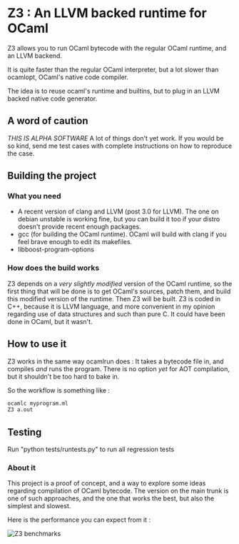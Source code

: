 Z3 : An LLVM backed runtime for OCaml
=====================================

Z3 allows you to run OCaml bytecode with the regular OCaml runtime, and an LLVM backend.

It is quite faster than the regular OCaml interpreter, but a lot slower than ocamlopt, OCaml's native code compiler.

The idea is to reuse ocaml's runtime and builtins, but to plug in an LLVM backed native code generator.

A word of caution
-----------------

*THIS IS ALPHA SOFTWARE*
A lot of things don't yet work. If you would be so kind, send me test cases with complete instructions on how to reproduce the case.

Building the project
--------------------

### What you need

- A recent version of clang and LLVM (post 3.0 for LLVM). 
The one on debian unstable is working fine, but you can build it too if your distro doesn't provide recent enough packages.
- gcc (for building the OCaml runtime). OCaml will build with clang if you feel brave enough to edit its makefiles.
- libboost-program-options

### How does the build works

Z3 depends on a *very slightly modified* version of the OCaml runtime, so the first thing that will be done is to get OCaml's sources, patch them, and build this modified version of the runtime.
Then Z3 will be built.
Z3 is coded in C++, because it is LLVM language, and more convenient in my opinion regarding use of data structures and such than pure C. It could have been done in OCaml, but it wasn't.

How to use it
-------------

Z3 works in the same way ocamlrun does : It takes a bytecode file in, and compiles *and* runs the program.
There is no option *yet* for AOT compilation, but it shouldn't be too hard to bake in.

So the workflow is something like :

~~~sh
ocamlc myprogram.ml
Z3 a.out
~~~

Testing
-------

Run "python tests/runtests.py" to run all regression tests

### About it

This project is a proof of concept, and a way to explore some ideas regarding compilation of OCaml bytecode.
The version on the main trunk is one of such approaches, and the one that works the best, but also the simplest and slowest.

Here is the performance you can expect from it :

![Z3 benchmarks](http://i.imgur.com/pS7fv.png)

